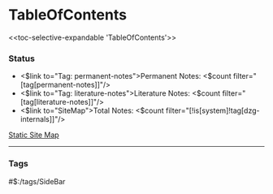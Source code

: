 # TableOfContents

<div class="tc-table-of-contents">

<<toc-selective-expandable 'TableOfContents'>>

</div>

<div class="current-status">
<h3>Status</h3>
<ul>
<li><$link to="Tag: permanent-notes">Permanent Notes: <$count filter="[tag[permanent-notes]]"/></$link></li>
<li><$link to="Tag: literature-notes">Literature Notes: <$count filter="[tag[literature-notes]]"/></$link></li>
<li><$link to="SiteMap">Total Notes: <$count filter="[!is[system]!tag[dzg-internals]]"/></$link></li>
</ul>
</div>

<a href="static/SiteMap.html">Static Site Map</a>

---
### Tags
#$:/tags/SideBar
